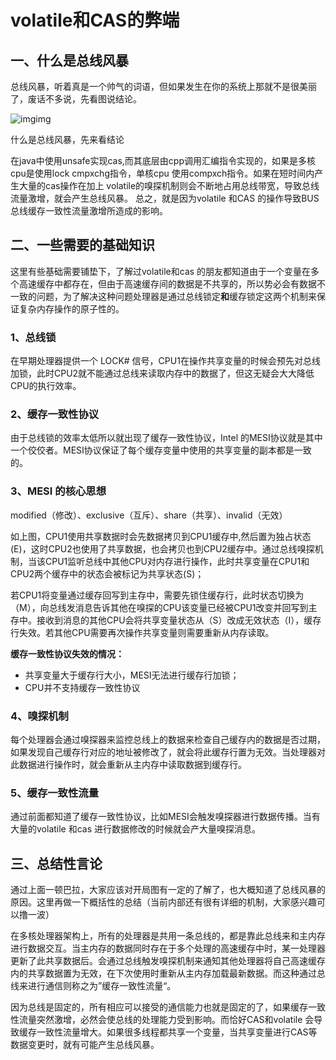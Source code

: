# volatile和CAS的弊端

## 一、什么是总线风暴

总线风暴，听着真是一个帅气的词语，但如果发生在你的系统上那就不是很美丽了，废话不多说，先看图说结论。

![img](https://cdn.jsdelivr.net/gh/mai-junxuan/Cloud-image/image/202207182244806.jpeg)img

什么是总线风暴，先来看结论

在java中使用unsafe实现cas,而其底层由cpp调用汇编指令实现的，如果是多核cpu是使用lock cmpxchg指令，单核cpu 使用compxch指令。如果在短时间内产生大量的cas操作在加上 volatile的嗅探机制则会不断地占用总线带宽，导致总线流量激增，就会产生总线风暴。     总之，就是因为volatile 和CAS 的操作导致BUS总线缓存一致性流量激增所造成的影响。

## 二、一些需要的基础知识

这里有些基础需要铺垫下，了解过volatile和cas 的朋友都知道由于一个变量在多个高速缓存中都存在，但由于高速缓存间的数据是不共享的，所以势必会有数据不一致的问题，为了解决这种问题处理器是通过总线锁定**和**缓存锁定这两个机制来保证复杂内存操作的原子性的。

### 1、总线锁

在早期处理器提供一个 LOCK# 信号，CPU1在操作共享变量的时候会预先对总线加锁，此时CPU2就不能通过总线来读取内存中的数据了，但这无疑会大大降低CPU的执行效率。

### 2、缓存一致性协议

由于总线锁的效率太低所以就出现了缓存一致性协议，Intel 的MESI协议就是其中一个佼佼者。MESI协议保证了每个缓存变量中使用的共享变量的副本都是一致的。

### 3、MESI 的核心思想

modified（修改）、exclusive（互斥）、share（共享）、invalid（无效）

如上图，CPU1使用共享数据时会先数据拷贝到CPU1缓存中,然后置为独占状态(E)，这时CPU2也使用了共享数据，也会拷贝也到CPU2缓存中。通过总线嗅探机制，当该CPU1监听总线中其他CPU对内存进行操作，此时共享变量在CPU1和CPU2两个缓存中的状态会被标记为共享状态(S)；

若CPU1将变量通过缓存回写到主存中，需要先锁住缓存行，此时状态切换为（M），向总线发消息告诉其他在嗅探的CPU该变量已经被CPU1改变并回写到主存中。接收到消息的其他CPU会将共享变量状态从（S）改成无效状态（I），缓存行失效。若其他CPU需要再次操作共享变量则需要重新从内存读取。

**缓存一致性协议失效的情况：**

- 共享变量大于缓存行大小，MESI无法进行缓存行加锁；
- CPU并不支持缓存一致性协议

### 4、嗅探机制

每个处理器会通过嗅探器来监控总线上的数据来检查自己缓存内的数据是否过期，如果发现自己缓存行对应的地址被修改了，就会将此缓存行置为无效。当处理器对此数据进行操作时，就会重新从主内存中读取数据到缓存行。

### 5、缓存一致性流量

通过前面都知道了缓存一致性协议，比如MESI会触发嗅探器进行数据传播。当有大量的volatile 和cas 进行数据修改的时候就会产大量嗅探消息。

## 三、总结性言论

通过上面一顿巴拉，大家应该对开局图有一定的了解了，也大概知道了总线风暴的原因。这里再做一下概括性的总结（当前内部还有很有详细的机制，大家感兴趣可以撸一波）

在多核处理器架构上，所有的处理器是共用一条总线的，都是靠此总线来和主内存进行数据交互。当主内存的数据同时存在于多个处理的高速缓存中时，某一处理器更新了此共享数据后。会通过总线触发嗅探机制来通知其他处理器将自己高速缓存内的共享数据置为无效，在下次使用时重新从主内存加载最新数据。而这种通过总线来进行通信则称之为”缓存一致性流量“。

因为总线是固定的，所有相应可以接受的通信能力也就是固定的了，如果缓存一致性流量突然激增，必然会使总线的处理能力受到影响。而恰好CAS和volatile 会导致缓存一致性流量增大。如果很多线程都共享一个变量，当共享变量进行CAS等数据变更时，就有可能产生总线风暴。